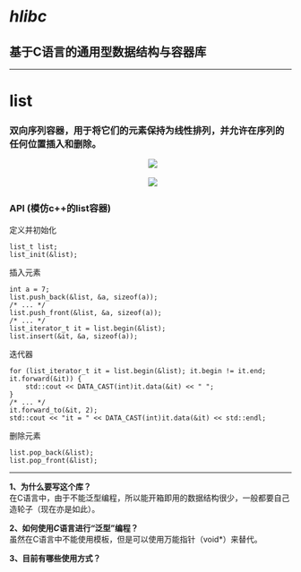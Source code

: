 <!--
 * @Author: totoro huangjian921@outlook.com
 * @Date: 2022-10-26 00:17:22
 * @FilePath: /hlibc/README.md
 * @Description: None
 * @other: None
-->
# ***hlibc***
## 基于C语言的通用型数据结构与容器库

---

# **list**
### 双向序列容器，用于将它们的元素保持为线性排列，并允许在序列的任何位置插入和删除。

<p align="center">
  <img src="https://img2022.cnblogs.com/blog/1121656/202210/1121656-20221029104649282-1323734148.jpg">
</p>

<p align="center">
  <img src="https://img2022.cnblogs.com/blog/1121656/202210/1121656-20221029104719118-1928010069.jpg">
</p>

### API (模仿c++的list容器)
定义并初始化
```
list_t list;
list_init(&list);
```
插入元素
```
int a = 7;
list.push_back(&list, &a, sizeof(a));
/* ... */
list.push_front(&list, &a, sizeof(a));
/* ... */
list_iterator_t it = list.begin(&list);
list.insert(&it, &a, sizeof(a));
```
迭代器
```
for (list_iterator_t it = list.begin(&list); it.begin != it.end; it.forward(&it)) {
    std::cout << DATA_CAST(int)it.data(&it) << " ";
}
/* ... */
it.forward_to(&it, 2);
std::cout << "it = " << DATA_CAST(int)it.data(&it) << std::endl;
```
删除元素
```
list.pop_back(&list);
list.pop_front(&list);
```
---

**1、为什么要写这个库？**<br>
在C语言中，由于不能泛型编程，所以能开箱即用的数据结构很少，一般都要自己造轮子（现在亦是如此）。

**2、如何使用*C*语言进行“泛型”编程？**<br>
虽然在C语言中不能使用模板，但是可以使用万能指针（void*）来替代。

**3、目前有哪些使用方式？**

